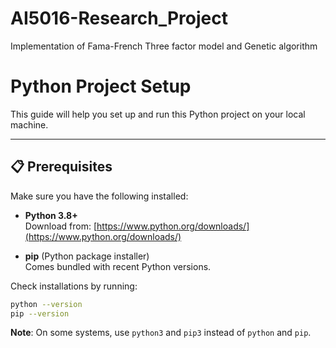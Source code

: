 # AI5016-Research_Project

Implementation of Fama-French Three factor model and Genetic algorithm

# Python Project Setup

This guide will help you set up and run this Python project on your local machine.

---

## 📋 Prerequisites

Make sure you have the following installed:

- **Python 3.8+**  
  Download from: [https://www.python.org/downloads/](https://www.python.org/downloads/)

- **pip** (Python package installer)  
  Comes bundled with recent Python versions.

Check installations by running:

```bash
python --version
pip --version
```

**Note**: On some systems, use `python3` and `pip3` instead of `python` and `pip`.
